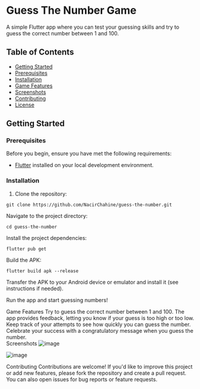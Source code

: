 # Guess The Number Game

A simple Flutter app where you can test your guessing skills and try to guess the correct number between 1 and 100.

## Table of Contents

- [Getting Started](#getting-started)
- [Prerequisites](#prerequisites)
- [Installation](#installation)
- [Game Features](#game-features)
- [Screenshots](#screenshots)
- [Contributing](#contributing)
- [License](#license)

## Getting Started

### Prerequisites

Before you begin, ensure you have met the following requirements:

- [Flutter](https://flutter.dev/docs/get-started/install) installed on your local development environment.

### Installation

1. Clone the repository:

 ```shell
 git clone https://github.com/NacirChahine/guess-the-number.git
 ```
Navigate to the project directory:

```shell
cd guess-the-number
```

Install the project dependencies:

```shell
flutter pub get
```

Build the APK:

```shell
flutter build apk --release
```

Transfer the APK to your Android device or emulator and install it (see instructions if needed).

Run the app and start guessing numbers!

Game Features
Try to guess the correct number between 1 and 100.
The app provides feedback, letting you know if your guess is too high or too low.
Keep track of your attempts to see how quickly you can guess the number.
Celebrate your success with a congratulatory message when you guess the number.
<br>
Screenshots
![image](https://github.com/NacirChahine/guess-the-number/assets/120245923/9f88fd9d-b434-47e3-af46-3e916f66020f)

![image](https://github.com/NacirChahine/guess-the-number/assets/120245923/7d7cdb20-f050-4905-8698-964420a3cec6)

Contributing
Contributions are welcome! If you'd like to improve this project or add new features, please fork the repository and create a pull request. You can also open issues for bug reports or feature requests.

